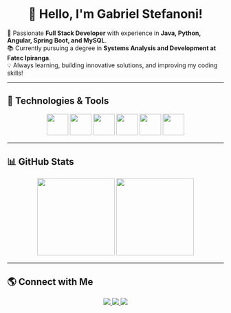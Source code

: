 <h1 align="center">👋 Hello, I'm Gabriel Stefanoni!</h1>

🚀 Passionate **Full Stack Developer** with experience in **Java, Python, Angular, Spring Boot, and MySQL**.  
📚 Currently pursuing a degree in **Systems Analysis and Development at Fatec Ipiranga**.  
💡 Always learning, building innovative solutions, and improving my coding skills!  

---

## 🚀 Technologies & Tools  

<div align="center">
  <img src="https://cdn.jsdelivr.net/gh/devicons/devicon/icons/java/java-original.svg" width="50" height="50"/>
  <img src="https://cdn.jsdelivr.net/gh/devicons/devicon/icons/python/python-original.svg" width="50" height="50"/>
  <img src="https://cdn.jsdelivr.net/gh/devicons/devicon/icons/angularjs/angularjs-original.svg" width="50" height="50"/>
  <img src="https://cdn.jsdelivr.net/gh/devicons/devicon/icons/spring/spring-original.svg" width="50" height="50"/>
  <img src="https://cdn.jsdelivr.net/gh/devicons/devicon/icons/mysql/mysql-original.svg" width="50" height="50"/>
  <img src="https://cdn.jsdelivr.net/gh/devicons/devicon/icons/git/git-original.svg" width="50" height="50"/>
</div>

---

## 📊 GitHub Stats  

<div align="center">
  <img height="180em" src="https://github-readme-stats.vercel.app/api?username=GabrielStefanoni&show_icons=true&theme=tokyonight" />
  <img height="180em" src="https://github-readme-streak-stats.herokuapp.com/?user=GabrielStefanoni&theme=tokyonight" />
</div>

---

## 🌎 Connect with Me  

<div align="center">
  <a href="https://www.linkedin.com/in/your-profile/" target="_blank">
    <img src="https://img.shields.io/badge/LinkedIn-blue?style=for-the-badge&logo=linkedin" />
  </a>
  <a href="https://github.com/GabrielStefanoni" target="_blank">
    <img src="https://img.shields.io/badge/GitHub-black?style=for-the-badge&logo=github" />
  </a>
  <a href="mailto:your-email@gmail.com" target="_blank">
    <img src="https://img.shields.io/badge/Email-red?style=for-the-badge&logo=gmail" />
  </a>
</div>
